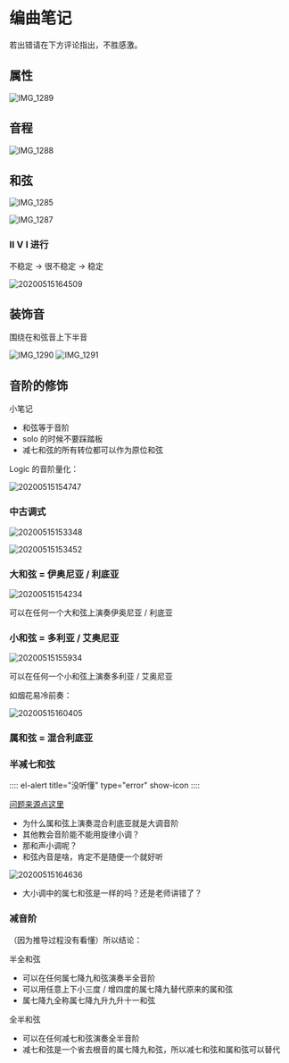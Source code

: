 # 编曲笔记

若出错请在下方评论指出，不胜感激。

## 属性

![IMG_1289](https://i.loli.net/2020/05/15/cVXlM1iD2j3SL6q.jpg)

## 音程

![IMG_1288](https://i.loli.net/2020/05/15/kRPThjFDVi6QB8N.jpg)

## 和弦

![IMG_1285](https://i.loli.net/2020/05/15/6cGE9MbCoefiKy5.jpg)

![IMG_1287](https://i.loli.net/2020/05/15/wIOhBcJNjzp56nG.jpg)

### II V I 进行

不稳定 → 很不稳定 → 稳定

![20200515164509](https://i.loli.net/2020/05/15/1bjdXEarkgJvcQU.png)

## 装饰音

围绕在和弦音上下半音

![IMG_1290](https://i.loli.net/2020/05/15/WGxhDrmf97RNzjP.jpg)
![IMG_1291](https://i.loli.net/2020/05/15/AydI2o3pub4qOJm.jpg)

## 音阶的修饰

小笔记
- 和弦等于音阶
- solo 的时候不要踩踏板
- 减七和弦的所有转位都可以作为原位和弦

Logic 的音阶量化：

![20200515154747](https://i.loli.net/2020/05/15/tmH1zJbae2C7GsF.png)

### 中古调式

![20200515153348](https://i.loli.net/2020/05/15/SnzNIWeC8ZLA7Ef.png)

![20200515153452](https://i.loli.net/2020/05/15/TMs1Ora2GeoDXQC.png)

### 大和弦 = 伊奥尼亚 / 利底亚

![20200515154234](https://i.loli.net/2020/05/15/f4DG1O7UnytQHAL.png)

可以在任何一个大和弦上演奏伊奥尼亚 / 利底亚

### 小和弦 = 多利亚 / 艾奥尼亚

![20200515155934](https://i.loli.net/2020/05/15/TsuYk3i49goVQj1.png)

可以在任何一个小和弦上演奏多利亚 / 艾奥尼亚

如烟花易冷前奏：

![20200515160405](https://i.loli.net/2020/05/15/asZjvohWRBJIHyg.png)

### 属和弦 = 混合利底亚

### 半减七和弦

:::: el-alert title="没听懂" type="error" show-icon
::::

[问题来源点这里](https://www.bilibili.com/video/BV1Hx411S7zm?p=50)
- 为什么属和弦上演奏混合利底亚就是大调音阶
- 其他教会音阶能不能用旋律小调？
- 那和声小调呢？
- 和弦內音是啥，肯定不是随便一个就好听

![20200515164636](https://i.loli.net/2020/05/15/TSFIJrEd3s2ykjH.png)

- 大小调中的属七和弦是一样的吗？还是老师讲错了？

### 减音阶

（因为推导过程没有看懂）所以结论：

半全和弦

- 可以在任何属七降九和弦演奏半全音阶
- 可以用任意上下小三度 / 增四度的属七降九替代原来的属和弦
- 属七降九全称属七降九升九升十一和弦

全半和弦
- 可以在任何减七和弦演奏全半音阶
- 减七和弦是一个省去根音的属七降九和弦，所以减七和弦和属和弦可以替代
